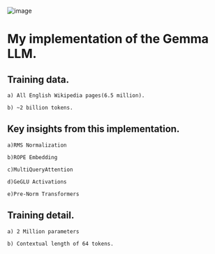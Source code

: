 ![image](https://github.com/DanjieTang/FoundationLLM/assets/37476565/1d0dfa5a-89dd-4cfd-80af-06db247f2720)

# My implementation of the Gemma LLM.

## Training data.

    a) All English Wikipedia pages(6.5 million).

    b) ~2 billion tokens.

## Key insights from this implementation.

    a)RMS Normalization

    b)ROPE Embedding

    c)MultiQueryAttention

    d)GeGLU Activations

    e)Pre-Norm Transformers

## Training detail.

    a) 2 Million parameters

    b) Contextual length of 64 tokens.
